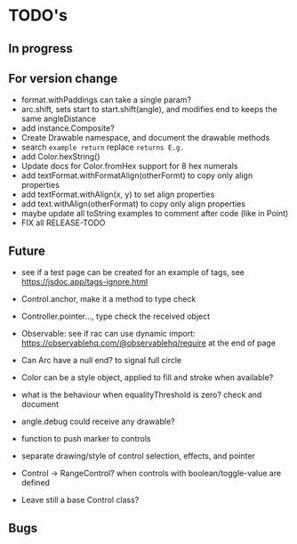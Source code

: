 TODO's
======


In progress
-----------


For version change
------------------
+ format.withPaddings can take a single param?
+ arc.shift, sets start to start.shift(angle), and modifies end to keeps the same angleDistance
+ add instance.Composite?
+ Create Drawable namespace, and document the drawable methods
+ search `example return` replace `returns E.g.`
+ add Color.hexString()
+ Update docs for Color.fromHex support for 8 hex numerals
+ add textFormat.withFormatAlign(otherFormt) to copy only align properties
+ add textFormat.withAlign(x, y) to set align properties
+ add text.withAlign(otherFormat) to copy only align properties
+ maybe update all toString examples to comment after code (like in Point)
+ FIX all RELEASE-TODO



Future
------
+ see if a test page can be created for an example of tags, see https://jsdoc.app/tags-ignore.html
+ Control.anchor, make it a method to type check
+ Controller.pointer..., type check the received object

+ Observable: see if rac can use dynamic import: https://observablehq.com/@observablehq/require at the end of page

+ Can Arc have a null end? to signal full circle

+ Color can be a style object, applied to fill and stroke when available?

+ what is the behaviour when equalityThreshold is zero? check and document

+ angle.debug could receive any drawable?

+ function to push marker to controls

+ separate drawing/style of control selection, effects, and pointer

+ Control -> RangeControl? when controls with boolean/toggle-value are defined
+ Leave still a base Control class?


Bugs
----

